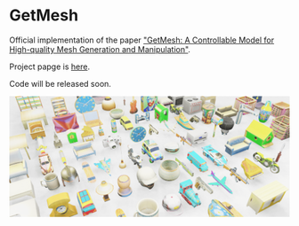 # GetMesh

Official implementation of the paper ["GetMesh: A Controllable Model for High-quality Mesh Generation and Manipulation"](https://arxiv.org/abs/2403.11990).

Project papge is [here](https://getmesh.github.io/).

Code will be released soon.

![teaser](figures/teaser.png)